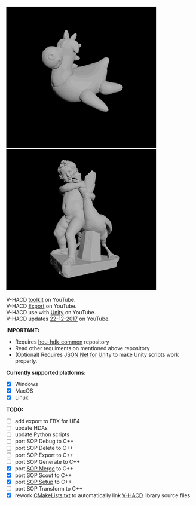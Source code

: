 ![Example](/images/vhacd-toolkit-0.gif)
![Example](/images/vhacd-toolkit-1.gif)

V-HACD [toolkit](https://www.youtube.com/watch?v=6Elao25HN9Y&feature=youtu.be) on YouTube.  
V-HACD [Export](https://www.youtube.com/watch?v=6Fh4-olKrs4&feature=youtu.be) on YouTube.  
V-HACD use with [Unity](https://www.youtube.com/watch?v=8CStATK1X5s&feature=youtu.be) on YouTube.  
V-HACD updates [22-12-2017](https://www.youtube.com/watch?v=h2VCUtb8UfE&feature=youtu.be) on YouTube.

**IMPORTANT:**
* Requires [hou-hdk-common](https://github.com/sebastianswann/hou-hdk-common) repository
* Read other requiments on mentioned above repository
* (Optional) Requires [JSON.Net for Unity](https://github.com/SaladLab/Json.Net.Unity3D) to make Unity scripts work properly.

**Currently supported platforms:**
- [x] Windows
- [x] MacOS
- [x] Linux

**TODO:**
- [ ] add export to FBX for UE4
- [ ] update HDAs
- [ ] update Python scripts
- [ ] port SOP Debug to C++
- [ ] port SOP Delete to C++
- [ ] port SOP Export to C++
- [ ] port SOP Generate to C++
- [x] port [SOP Merge](https://github.com/sebastianswann/hou-hdk-sop-vhacd-toolkit/tree/master/source/SOP_VHACDMerge) to C++
- [x] port [SOP Scout](https://github.com/sebastianswann/hou-hdk-sop-vhacd-toolkit/tree/master/source/SOP_VHACDScout) to C++
- [x] port [SOP Setup](https://github.com/sebastianswann/hou-hdk-sop-vhacd-toolkit/tree/master/source/SOP_VHACDSetup) to C++
- [ ] port SOP Transform to C++
- [x] rework [CMakeLists.txt](https://github.com/sebastianswann/hou-hdk-sop-vhacd-toolkit/blob/master/cmake/CMakeLists.txt) to automatically link [V-HACD](https://github.com/sebastianswann/hou-hdk-sop-vhacd-toolkit/tree/master/3rdParty/VHACD_Lib) library source files
